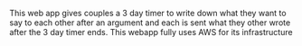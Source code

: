 This web app gives couples a 3 day timer to write down what they want to say to each other after an argument and each is sent what they other wrote after the 3 day timer ends. This webapp fully uses AWS for its infrastructure
